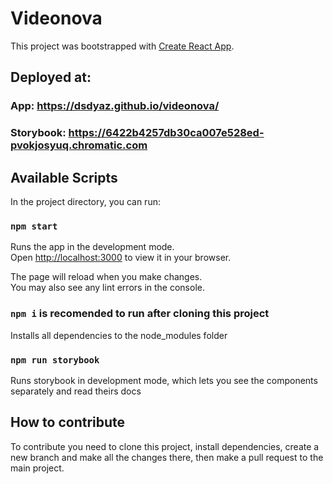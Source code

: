 # Videonova

This project was bootstrapped with [Create React App](https://github.com/facebook/create-react-app).

## Deployed at:

### App: https://dsdyaz.github.io/videonova/

### Storybook: https://6422b4257db30ca007e528ed-pvokjosyuq.chromatic.com

## Available Scripts

In the project directory, you can run:

### `npm start`
Runs the app in the development mode.\
Open [http://localhost:3000](http://localhost:3000) to view it in your browser.

The page will reload when you make changes.\
You may also see any lint errors in the console.

### `npm i` is recomended to run after cloning this project

Installs all dependencies to the node_modules folder

### `npm run storybook`

Runs storybook in development mode, which lets you see the components separately and read theirs docs


## How to contribute

To contribute you need to clone this project, install dependencies, create a new branch and make all the changes there, then make a pull request to the main project.
